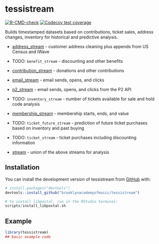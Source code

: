 
<!-- README.md is generated from README.Rmd. Please edit that file -->

# tessistream

<!-- badges: start -->

[![R-CMD-check](https://github.com/brooklynacademyofmusic/tessistream/actions/workflows/R-CMD-check.yaml/badge.svg)](https://github.com/brooklynacademyofmusic/tessistream/actions/workflows/R-CMD-check.yaml)
[![Codecov test
coverage](https://codecov.io/gh/brooklynacademyofmusic/tessistream/branch/main/graph/badge.svg?token=3R8UJNG6QY)](https://app.codecov.io/gh/brooklynacademyofmusic/tessistream?branch=main)
<!-- badges: end -->

Builds timestamped datasets based on contributions, ticket sales,
address changes, inventory for historical and predictive analysis.

- [address_stream](NA) - customer address cleaning plus appends from US
  Census and iWave

- TODO: `benefit_stream` - discounting and other benefits

- [contribution_stream](NA) - donations and other contributions

- [email_stream](NA) - email sends, opens, and clicks

- [p2_stream](NA) - email sends, opens, and clicks from the P2 API

- TODO: `inventory_stream` - number of tickets available for sale and
  hold code analysis

- [membership_stream](NA) - membership starts, ends, and value

- TODO: `ticket_future_stream` - prediction of future ticket purchases
  based on inventory and past buying

- TODO: `ticket_stream` - ticket purchases including discounting
  information

- [stream](NA) - union of the above streams for analysis

## Installation

You can install the development version of tessistream from
[GitHub](https://github.com/) with:

``` r
# install.packages("devtools")
devtools::install_github("brooklynacademyofmusic/tessistream")

# to install libpostal, run in the RStudio terminal:
scripts/install_libpostal.sh
```

## Example

``` r
library(tessistream)
## basic example code
```
